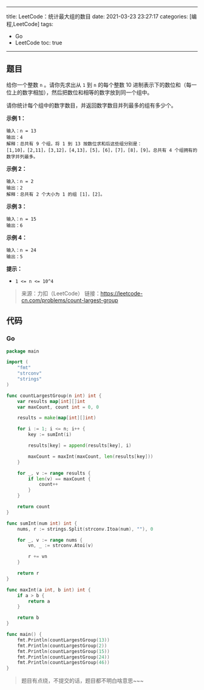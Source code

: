 ----
title: LeetCode：统计最大组的数目
date: 2021-03-23 23:27:17
categories: [编程,LeetCode]
tags: 
- Go
- LeetCode
toc: true
----

## 题目

给你一个整数 `n` 。请你先求出从 `1` 到 `n` 的每个整数 10 进制表示下的数位和（每一位上的数字相加），然后把数位和相等的数字放到同一个组中。

请你统计每个组中的数字数目，并返回数字数目并列最多的组有多少个。

**示例 1：**

```
输入：n = 13
输出：4
解释：总共有 9 个组，将 1 到 13 按数位求和后这些组分别是：
[1,10]，[2,11]，[3,12]，[4,13]，[5]，[6]，[7]，[8]，[9]。总共有 4 个组拥有的数字并列最多。
```

<!-- more -->

**示例 2：**

```
输入：n = 2
输出：2
解释：总共有 2 个大小为 1 的组 [1]，[2]。
```

**示例 3：**

```
输入：n = 15
输出：6
```

**示例 4：**

```
输入：n = 24
输出：5
```

**提示：**

- `1 <= n <= 10^4`

> 来源：力扣（LeetCode）
> 链接：https://leetcode-cn.com/problems/count-largest-group

## 代码

### Go

```go
package main

import (
	"fmt"
	"strconv"
	"strings"
)

func countLargestGroup(n int) int {
	var results map[int][]int
	var maxCount, count int = 0, 0

	results = make(map[int][]int)

	for i := 1; i <= n; i++ {
		key := sumInt(i)

		results[key] = append(results[key], i)

		maxCount = maxInt(maxCount, len(results[key]))
	}

	for _, v := range results {
		if len(v) == maxCount {
			count++
		}
	}

	return count
}

func sumInt(num int) int {
	nums, r := strings.Split(strconv.Itoa(num), ""), 0

	for _, v := range nums {
		vn, _ := strconv.Atoi(v)

		r += vn
	}

	return r
}

func maxInt(a int, b int) int {
	if a > b {
		return a
	}

	return b
}

func main() {
	fmt.Println(countLargestGroup(13))
	fmt.Println(countLargestGroup(2))
	fmt.Println(countLargestGroup(15))
	fmt.Println(countLargestGroup(24))
	fmt.Println(countLargestGroup(46))
}
```

> 题目有点绕，不提交的话，题目都不明白啥意思~~~